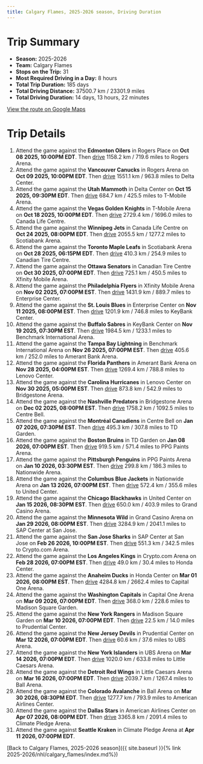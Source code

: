 ```yaml
---
title: Calgary Flames, 2025-2026 season, Driving Duration
---
```


# Trip Summary
- **Season:** 2025-2026
- **Team:** Calgary Flames
- **Stops on the Trip:** 31
- **Most Required Driving in a Day:** 8 hours
- **Total Trip Duration:** 185 days
- **Total Driving Distance:** 37500.7 km / 23301.9 miles
- **Total Driving Duration:** 14 days, 13 hours, 22 minutes

[View the route on Google Maps](https://www.google.com/maps/dir/Rogers+Place+Edmonton/Rogers+Arena+Vancouver/Delta+Center+Utah/T-Mobile+Arena+Vegas/Canada+Life+Centre+Winnipeg/Scotiabank+Arena+Toronto/Canadian+Tire+Centre+Ottawa/Xfinity+Mobile+Arena+Philadelphia/Enterprise+Center+St.+Louis/KeyBank+Center+Buffalo/Benchmark+International+Arena+Tampa+Bay/Amerant+Bank+Arena+Florida/Lenovo+Center+Carolina/Bridgestone+Arena+Nashville/Centre+Bell+Montréal/TD+Garden+Boston/PPG+Paints+Arena+Pittsburgh/Nationwide+Arena+Columbus/United+Center+Chicago/Grand+Casino+Arena+Minnesota/SAP+Center+at+San+Jose+San+Jose/Crypto.com+Arena+Los+Angeles/Honda+Center+Anaheim/Capital+One+Arena+Washington/Madison+Square+Garden+New+York/Prudential+Center+New+Jersey/UBS+Arena+New+York/Little+Caesars+Arena+Detroit/Ball+Arena+Colorado/American+Airlines+Center+Dallas/Climate+Pledge+Arena+Seattle)

# Trip Details
1. Attend the game against the **Edmonton Oilers** in Rogers Place on **Oct 08 2025, 10:00PM EDT**. Then [drive](https://www.google.com/maps/dir/Rogers+Place+Edmonton/Rogers+Arena+Vancouver) 1158.2 km / 719.6 miles to Rogers Arena.
2. Attend the game against the **Vancouver Canucks** in Rogers Arena on **Oct 09 2025, 10:00PM EDT**. Then [drive](https://www.google.com/maps/dir/Rogers+Arena+Vancouver/Delta+Center+Utah) 1551.1 km / 963.8 miles to Delta Center.
3. Attend the game against the **Utah Mammoth** in Delta Center on **Oct 15 2025, 09:30PM EDT**. Then [drive](https://www.google.com/maps/dir/Delta+Center+Utah/T-Mobile+Arena+Vegas) 684.7 km / 425.5 miles to T-Mobile Arena.
4. Attend the game against the **Vegas Golden Knights** in T-Mobile Arena on **Oct 18 2025, 10:00PM EDT**. Then [drive](https://www.google.com/maps/dir/T-Mobile+Arena+Vegas/Canada+Life+Centre+Winnipeg) 2729.4 km / 1696.0 miles to Canada Life Centre.
5. Attend the game against the **Winnipeg Jets** in Canada Life Centre on **Oct 24 2025, 08:00PM EDT**. Then [drive](https://www.google.com/maps/dir/Canada+Life+Centre+Winnipeg/Scotiabank+Arena+Toronto) 2055.5 km / 1277.2 miles to Scotiabank Arena.
6. Attend the game against the **Toronto Maple Leafs** in Scotiabank Arena on **Oct 28 2025, 06:15PM EDT**. Then [drive](https://www.google.com/maps/dir/Scotiabank+Arena+Toronto/Canadian+Tire+Centre+Ottawa) 410.3 km / 254.9 miles to Canadian Tire Centre.
7. Attend the game against the **Ottawa Senators** in Canadian Tire Centre on **Oct 30 2025, 07:00PM EDT**. Then [drive](https://www.google.com/maps/dir/Canadian+Tire+Centre+Ottawa/Xfinity+Mobile+Arena+Philadelphia) 725.1 km / 450.5 miles to Xfinity Mobile Arena.
8. Attend the game against the **Philadelphia Flyers** in Xfinity Mobile Arena on **Nov 02 2025, 07:00PM EST**. Then [drive](https://www.google.com/maps/dir/Xfinity+Mobile+Arena+Philadelphia/Enterprise+Center+St.+Louis) 1431.9 km / 889.7 miles to Enterprise Center.
9. Attend the game against the **St. Louis Blues** in Enterprise Center on **Nov 11 2025, 08:00PM EST**. Then [drive](https://www.google.com/maps/dir/Enterprise+Center+St.+Louis/KeyBank+Center+Buffalo) 1201.9 km / 746.8 miles to KeyBank Center.
10. Attend the game against the **Buffalo Sabres** in KeyBank Center on **Nov 19 2025, 07:30PM EST**. Then [drive](https://www.google.com/maps/dir/KeyBank+Center+Buffalo/Benchmark+International+Arena+Tampa+Bay) 1984.5 km / 1233.1 miles to Benchmark International Arena.
11. Attend the game against the **Tampa Bay Lightning** in Benchmark International Arena on **Nov 26 2025, 07:00PM EST**. Then [drive](https://www.google.com/maps/dir/Benchmark+International+Arena+Tampa+Bay/Amerant+Bank+Arena+Florida) 405.6 km / 252.0 miles to Amerant Bank Arena.
12. Attend the game against the **Florida Panthers** in Amerant Bank Arena on **Nov 28 2025, 04:00PM EST**. Then [drive](https://www.google.com/maps/dir/Amerant+Bank+Arena+Florida/Lenovo+Center+Carolina) 1269.4 km / 788.8 miles to Lenovo Center.
13. Attend the game against the **Carolina Hurricanes** in Lenovo Center on **Nov 30 2025, 05:00PM EST**. Then [drive](https://www.google.com/maps/dir/Lenovo+Center+Carolina/Bridgestone+Arena+Nashville) 873.8 km / 542.9 miles to Bridgestone Arena.
14. Attend the game against the **Nashville Predators** in Bridgestone Arena on **Dec 02 2025, 08:00PM EST**. Then [drive](https://www.google.com/maps/dir/Bridgestone+Arena+Nashville/Centre+Bell+Montréal) 1758.2 km / 1092.5 miles to Centre Bell.
15. Attend the game against the **Montréal Canadiens** in Centre Bell on **Jan 07 2026, 07:30PM EST**. Then [drive](https://www.google.com/maps/dir/Centre+Bell+Montréal/TD+Garden+Boston) 495.3 km / 307.8 miles to TD Garden.
16. Attend the game against the **Boston Bruins** in TD Garden on **Jan 08 2026, 07:00PM EST**. Then [drive](https://www.google.com/maps/dir/TD+Garden+Boston/PPG+Paints+Arena+Pittsburgh) 919.5 km / 571.4 miles to PPG Paints Arena.
17. Attend the game against the **Pittsburgh Penguins** in PPG Paints Arena on **Jan 10 2026, 03:30PM EST**. Then [drive](https://www.google.com/maps/dir/PPG+Paints+Arena+Pittsburgh/Nationwide+Arena+Columbus) 299.8 km / 186.3 miles to Nationwide Arena.
18. Attend the game against the **Columbus Blue Jackets** in Nationwide Arena on **Jan 13 2026, 07:00PM EST**. Then [drive](https://www.google.com/maps/dir/Nationwide+Arena+Columbus/United+Center+Chicago) 572.4 km / 355.6 miles to United Center.
19. Attend the game against the **Chicago Blackhawks** in United Center on **Jan 15 2026, 08:30PM EST**. Then [drive](https://www.google.com/maps/dir/United+Center+Chicago/Grand+Casino+Arena+Minnesota) 650.0 km / 403.9 miles to Grand Casino Arena.
20. Attend the game against the **Minnesota Wild** in Grand Casino Arena on **Jan 29 2026, 08:00PM EST**. Then [drive](https://www.google.com/maps/dir/Grand+Casino+Arena+Minnesota/SAP+Center+at+San+Jose+San+Jose) 3284.9 km / 2041.1 miles to SAP Center at San Jose.
21. Attend the game against the **San Jose Sharks** in SAP Center at San Jose on **Feb 26 2026, 10:00PM EST**. Then [drive](https://www.google.com/maps/dir/SAP+Center+at+San+Jose+San+Jose/Crypto.com+Arena+Los+Angeles) 551.3 km / 342.5 miles to Crypto.com Arena.
22. Attend the game against the **Los Angeles Kings** in Crypto.com Arena on **Feb 28 2026, 07:00PM EST**. Then [drive](https://www.google.com/maps/dir/Crypto.com+Arena+Los+Angeles/Honda+Center+Anaheim) 49.0 km / 30.4 miles to Honda Center.
23. Attend the game against the **Anaheim Ducks** in Honda Center on **Mar 01 2026, 08:00PM EST**. Then [drive](https://www.google.com/maps/dir/Honda+Center+Anaheim/Capital+One+Arena+Washington) 4284.8 km / 2662.4 miles to Capital One Arena.
24. Attend the game against the **Washington Capitals** in Capital One Arena on **Mar 09 2026, 07:00PM EDT**. Then [drive](https://www.google.com/maps/dir/Capital+One+Arena+Washington/Madison+Square+Garden+New+York) 368.0 km / 228.6 miles to Madison Square Garden.
25. Attend the game against the **New York Rangers** in Madison Square Garden on **Mar 10 2026, 07:00PM EDT**. Then [drive](https://www.google.com/maps/dir/Madison+Square+Garden+New+York/Prudential+Center+New+Jersey) 22.5 km / 14.0 miles to Prudential Center.
26. Attend the game against the **New Jersey Devils** in Prudential Center on **Mar 12 2026, 07:00PM EDT**. Then [drive](https://www.google.com/maps/dir/Prudential+Center+New+Jersey/UBS+Arena+New+York) 60.6 km / 37.6 miles to UBS Arena.
27. Attend the game against the **New York Islanders** in UBS Arena on **Mar 14 2026, 07:00PM EDT**. Then [drive](https://www.google.com/maps/dir/UBS+Arena+New+York/Little+Caesars+Arena+Detroit) 1020.0 km / 633.8 miles to Little Caesars Arena.
28. Attend the game against the **Detroit Red Wings** in Little Caesars Arena on **Mar 16 2026, 07:00PM EDT**. Then [drive](https://www.google.com/maps/dir/Little+Caesars+Arena+Detroit/Ball+Arena+Colorado) 2039.7 km / 1267.4 miles to Ball Arena.
29. Attend the game against the **Colorado Avalanche** in Ball Arena on **Mar 30 2026, 08:30PM EDT**. Then [drive](https://www.google.com/maps/dir/Ball+Arena+Colorado/American+Airlines+Center+Dallas) 1277.7 km / 793.9 miles to American Airlines Center.
30. Attend the game against the **Dallas Stars** in American Airlines Center on **Apr 07 2026, 08:00PM EDT**. Then [drive](https://www.google.com/maps/dir/American+Airlines+Center+Dallas/Climate+Pledge+Arena+Seattle) 3365.8 km / 2091.4 miles to Climate Pledge Arena.
31. Attend the game against **Seattle Kraken** in Climate Pledge Arena at **Apr 11 2026, 07:00PM EDT**.

[Back to Calgary Flames, 2025-2026 season]({{ site.baseurl }}{% link 2025-2026/nhl/calgary_flames/index.md%})
